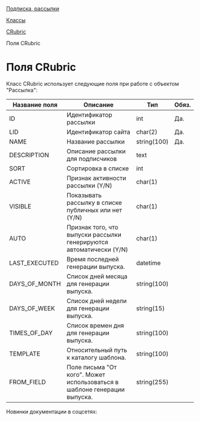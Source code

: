 [Подписка, рассылки](/api_help/subscribe/index.php)

[Классы](/api_help/subscribe/classes/index.php)

[CRubric](/api_help/subscribe/classes/crubric/index.php)

Поля CRubric

Поля CRubric
============

Класс CRubric использует следующие поля при работе с объектом "Рассылка":

| Название поля | Описание | Тип | Обяз. |
| --- | --- | --- | --- |
| ID | Идентификатор рассылки | int | Да. |
| LID | Идентификатор сайта | char(2) | Да. |
| NAME | Название рассылки | string(100) | Да. |
| DESCRIPTION | Описание рассылки для подписчиков | text |  |
| SORT | Сортировка в списке | int |  |
| ACTIVE | Признак активности рассылки (Y/N) | char(1) |  |
| VISIBLE | Показывать рассылку в списке публичных или нет (Y/N) | char(1) |  |
| AUTO | Признак того, что выпуски рассылки генерируются автоматически (Y/N) | char(1) |  |
| LAST\_EXECUTED | Время последней генерации выпуска. | datetime |  |
| DAYS\_OF\_MONTH | Список дней месяца для генерации выпуска. | string(100) |  |
| DAYS\_OF\_WEEK | Список дней недели для генерации выпуска. | string(15) |  |
| TIMES\_OF\_DAY | Список времен дня для генерации выпуска. | string(100) |  |
| TEMPLATE | Относительный путь к каталогу шаблона. | string(100) |  |
| FROM\_FIELD | Поле письма "От кого". Может использоваться в шаблоне генерации выпуска. | string(255) |  |

Новинки документации в соцсетях: